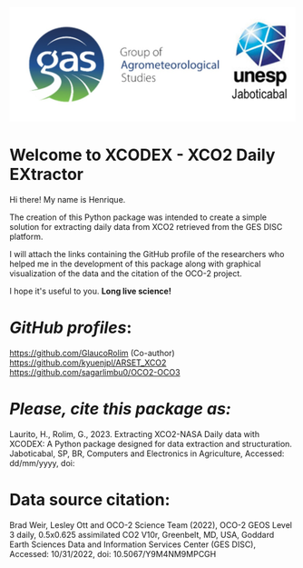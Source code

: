 ![](logo_gas.jpg) <br>

# **Welcome to XCODEX - XCO2 Daily EXtractor**

Hi there! My name is Henrique.

The creation of this Python package was intended to create a simple solution for extracting daily data from XCO2 retrieved from the GES DISC platform.

I will attach the links containing the GitHub profile of the researchers who helped me in the development of this package along with graphical visualization of the data and the citation of the OCO-2 project.

I hope it's useful to you. **Long live science!**

# *GitHub profiles*:

https://github.com/GlaucoRolim (Co-author) <br>
https://github.com/kyuenjpl/ARSET_XCO2 <br>
https://github.com/sagarlimbu0/OCO2-OCO3

# *Please, cite this package as:*

Laurito, H., Rolim, G., 2023. Extracting XCO2-NASA Daily data with XCODEX:
A Python package designed for data extraction and structuration.<br>
Jaboticabal, SP, BR, Computers and Electronics in Agriculture,
Accessed: dd/mm/yyyy,
doi:

# **Data source citation**:

Brad Weir, Lesley Ott and OCO-2 Science Team (2022), OCO-2 GEOS Level 3 daily,
0.5x0.625 assimilated CO2 V10r, Greenbelt, MD, USA, Goddard Earth Sciences Data
and Information Services Center (GES DISC), Accessed: 10/31/2022,
doi: 10.5067/Y9M4NM9MPCGH

